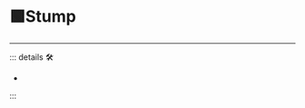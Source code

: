 # 🟩<ekos>Stump</ekos>

---

<!-- =================================================== -->
<!-- =================================================== -->
<!-- =================================================== -->
<!-- =================================================== -->
<!-- =================================================== -->
::: details 🛠

-

:::
